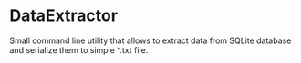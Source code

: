 # DataExtractor
Small command line utility that allows to extract data from SQLite database and serialize them to simple *.txt file.
